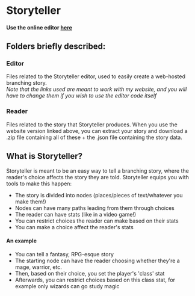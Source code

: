 # Storyteller
#### Use the online editor <a rel="noopener noreferrer"  href="http://tpaule.pythonanywhere.com/storyteller">here</a>

## Folders briefly described:
### Editor
Files related to the Storyteller editor, used to easily create a web-hosted branching story. <br><i>Note that the links used are meant to work with my website, and you will have to change them if you wish to use the editor code itself</i>
### Reader
Files related to the story that Storyteller produces. When you use the website version linked above, you can extract your story and download a .zip file containing all of these + the .json file containing the story data.

## What is Storyteller?
Storyteller is meant to be an easy way to tell a branching story, where the reader's choice affects the story they are told. Storyteller equips you with tools to make this happen:
- The story is divided into nodes (places/pieces of text/whatever you make them!)
- Nodes can have many paths leading from them through choices
- The reader can have stats (like in a video game!)
- You can restrict choices the reader can make based on their stats
- You can make a choice affect the reader's stats

#### An example
- You can tell a fantasy, RPG-esque story
- The starting node can have the reader choosing whether they're a mage, warrior, etc.
- Then, based on their choice, you set the player's 'class' stat
- Afterwards, you can restrict choices based on this class stat, for example only wizards can go study magic
